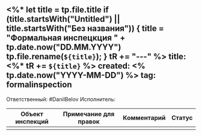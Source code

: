 <%*
  let title = tp.file.title
  if (title.startsWith("Untitled") || title.startsWith("Без названия")) {
    title = "Формальная инспецкция " + tp.date.now("DD.MM.YYYY")
    tp.file.rename(`${title}`);
  }
  tR += "---"
%>
title:  <%* tR += `${title}` %>
created: <% tp.date.now("YYYY-MM-DD") %>
tag: formalinspection
---

Ответственный: #DanilBelov 
Исполнитель: 

| Объект инспекций | Примечание для правок | Комментарий | Статус |
| ---------------- | --------------------- | ----------- | ------ |
|                  |                       |             |        |